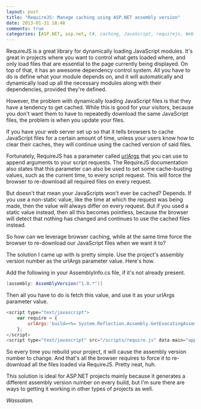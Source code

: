 ```yaml
---
layout: post
title: "RequireJS: Manage caching using ASP.NET assembly version"
date: 2013-01-31 18:48
comments: true
categories: [ASP.NET, asp.net, C#, caching, JavaScript, requirejs, Web Development]
---
```

RequireJS is a great library for dynamically loading JavaScript modules. It's great in projects where you want to control what gets loaded where, and only load files that are essential to the page currently being displayed. On top of that, it has an awesome dependency control system. All you have to do is define what your module depends on, and it will automatically and dynamically load up all the necessary modules along with their dependencies, provided they're defined.

However, the problem with dynamically loading JavaScript files is that they have a tendency to get cached. While this is good for your visitors, because you don't want them to have to repeatedly download the same JavaScript files, the problem is when you update your files.

<!--more-->

If you have your web server set up so that it tells browsers to cache JavaScript files for a certain amount of time, unless your users know how to clear their caches, they will continue using the cached version of said files.

Fortunately, RequireJS has a parameter called <a href="http://requirejs.org/docs/api.html#config-urlArgs" target="_blank">urlArgs</a> that you can use to append arguments to your script requests. The RequireJS documentation also states that this parameter can also be used to set some cache-busting values, such as the current time, to every script request. This will force the browser to re-download all required files on every request.

But doesn't that mean your JavaScripts won't ever be cached? Depends. If you use a non-static value, like the time at which the request was being made, then the value will always differ on every request. But if you used a static value instead, then all this becomes pointless, because the browser will detect that nothing has changed and continues to use the cached files instead.

So how can we leverage browser caching, while at the same time force the browser to re-download our JavaScript files when we want it to?

The solution I came up with is pretty simple. Use the project's assembly version number as the urlArgs parameter value. Here's how.

Add the following in your AssemblyInfo.cs file, if it's not already present.

```csharp
[assembly: AssemblyVersion("1.0.*")]
```

Then all you have to do is fetch this value, and use it as your urlArgs parameter value.

```javascript
<script type="text/javascript">
    var require = {
        urlArgs:'build=<%= System.Reflection.Assembly.GetExecutingAssembly().GetName().Version.ToString() %>'
    };
</script>
<script type="text/javascript" src="/scripts/require.js" data-main="app/main"></script>
```

So every time you rebuild your project, it will cause the assembly version number to change. And that's all the browser requires to force it to re-download all the files loaded via RequireJS. Pretty neat, huh.

This solution is ideal for ASP.NET projects mainly because it generates a different assembly version number on every build, but I'm sure there are ways to getting it working in other types of projects as well.

<em>Wassalam.</em>
